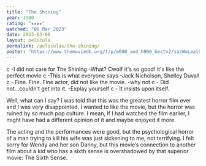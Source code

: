 ```yaml
---
title: "The Shining"
year: 1980
rating: "★★★★"
watched: "06 Mar 2023"
date: 2023-03-06
layout: pelicula
permalink: /peliculas/the-shining/
poster: "https://www.themoviedb.org/t/p/w600_and_h900_bestv2/xazWoLealQwEgqZ89MLZklLZD3k.jpg"
---
```


c -I did not care for The Shining
-What? Cwolf it's so good! it's like the perfect movie
c -This is what everyone says
-Jack Nicholson, Shelley Duvall
c - Fine. Fine. Fine actor, did not like the movie.
-why not
c - Did not...couldn't get into it.
-Explay yourself
c - It insists upon itself.

Well, what can I say? I was told that this was the greatest horror film ever and I was very disappointed. I wanted to like the movie, but the horror was ruined by so much pop culture. I mean, if I had watched the film earlier, I might have had a different opinion of it and maybe enjoyed it more.

The acting and the performances were good, but the psychological horror of a man trying to kill his wife was just sickening to me, not terrifying. I felt sorry for Wendy and her son Danny, but this movie’s connection to another film about a kid who has a sixth sense is overshadowed by that superior movie: The Sixth Sense.
